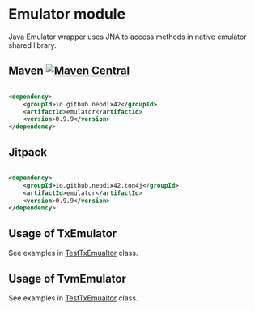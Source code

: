 # Emulator module

Java Emulator wrapper uses JNA to access methods in native emulator shared library.

## Maven [![Maven Central][maven-central-svg]][maven-central]

```xml

<dependency>
    <groupId>io.github.neodix42</groupId>
    <artifactId>emulator</artifactId>
    <version>0.9.9</version>
</dependency>
```

## Jitpack

```xml

<dependency>
    <groupId>io.github.neodix42.ton4j</groupId>
    <artifactId>emulator</artifactId>
    <version>0.9.9</version>
</dependency>
```

## Usage of TxEmulator

See examples in [TestTxEmualtor](../emulator/src/test/java/org/ton/java/emulator/TestTxEmulator.java) class.

## Usage of TvmEmulator

See examples in [TestTxEmualtor](../emulator/src/test/java/org/ton/java/emulator/TestTvmEmulator.java) class.

[maven-central-svg]: https://img.shields.io/maven-central/v/io.github.neodix42/emulator

[maven-central]: https://mvnrepository.com/artifact/io.github.neodix42/emulator

[ton-svg]: https://img.shields.io/badge/Based%20on-TON-blue

[ton]: https://ton.org